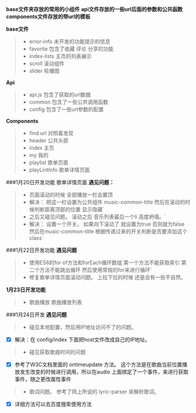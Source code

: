 **base文件夹存放的常用的小组件**
**api文件存放的一些url后面的参数和公共函数**
**components文件存放的带url的模板**


**base文件**
  > * error-info  未开发的功能提示的信息
  > * favorite 包含了收藏  评论 分享的功能
  > * index-lists 主页的列表展示
  > * scroll  滚动组件
  > * slider  轮播图


**Api**
  > * api.js 包含了获取的url数据
  > * common  包含了一些公共调用函数
  > * config 包含了一些url参数的配置


**Components**
  > * find  url 对照着发现
  > * header  公共头部
  > * index   主页
  > * my  我的
  > * playlist  歌单页面
  > * playLintInfo  歌单详情页面


###1月20日开发功能   歌单详情页面
**遇见问题：**
  > * 页面滚动的时候 全部播放一栏会置顶
  > * 解决： 把这一栏设置为公共组件 music-common-title  然后在滚动的时候判断距离顶部的位置 显示隐藏`
  > * 之后又碰见问题。  滚动之后  音乐列表最后一个li  高度坍塌。`
  > * 解决： 设置一个开关。  如果向下滚动了 就设置为true  否则就为false 然后在music-common-title 根据传递过来的开关判断是否要添加这个class`
  
###1月22日开发功能
**遇见问题**
  > * 使用ES6的for of方法和forEach循环数组 第一个方法不能获取索引 第二个方法不能跳出循环 然后使用常规的for来进行循环`
  > * 修复歌单详情页面滚动问题。  上拉下拉的时候 还是会有一些不自然。

**1月23日开发功能**
  > * 歌曲播放  歌曲播放列表

###1月24日开发
**遇见问题**
 > * 碰见本地配置，然后用IP地址访问不了的问题。
 - [x] 解决：在 config/index 下面把host文件改成自己的IP地址。
 > * 碰见获取歌曲时间的问题  
 - [x] 参考了W3C文档里面的 ontimeupdate 方法。  这个方法是在歌曲当前位置播放发生改变的时候进行调用，所以在audio 上面绑定了一个事件，来进行获取事件，随之更改属性事件
 > * 歌词问题。  参考了网上所说的 lyric-parser 来解析歌词。
 - [x] 详细方法可以去百度搜索使用方法
